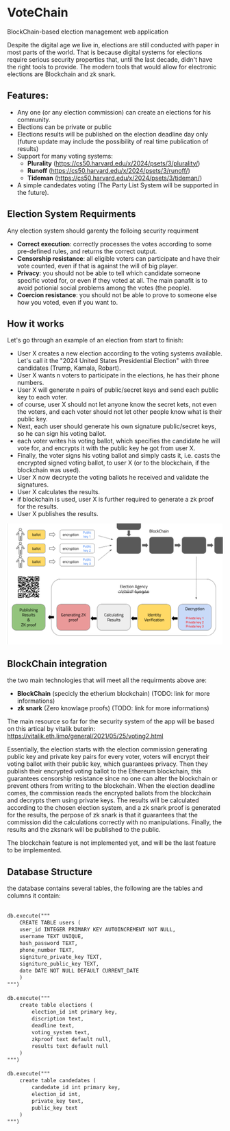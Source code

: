 # VoteChain
BlockChain-based election management web application

Despite the digital age we live in, elections are still conducted with paper in most parts of the world. That is because digital systems for elections require serious security properties that, until the last decade, didn't have the right tools to provide. The modern tools that would allow for electronic elections are Blockchain and zk snark.

## Features:
* Any one (or any election commission) can create an elections for his community.
* Elections can be private or public 
* Elections results will be published on the election deadline day only (future update may include the possibility of real time publication of results)
* Support for many voting systems:
    * **Plurality** (https://cs50.harvard.edu/x/2024/psets/3/plurality/)
    * **Runoff** (https://cs50.harvard.edu/x/2024/psets/3/runoff/)
    * **Tideman** (https://cs50.harvard.edu/x/2024/psets/3/tideman/)
* A simple candedates voting (The Party List System will be supported in the future).   

## Election System Requirments
Any election system should garenty the folloing security requirment
*  **Correct execution**: correctly processes the votes according to some pre-defined rules, and returns the correct output.
* **Censorship resistance**: all eligible voters can participate and have their vote counted, even if that is against the will of big player. 
* **Privacy**: you should not be able to tell which candidate someone specific voted for, or even if they voted at all. The main panafit is to avoid potionial social problems among the votes (the people).
* **Coercion resistance**: you should not be able to prove to someone else how you voted, even if you want to. 

## How it works

Let's go through an example of an election from start to finish:

* User X creates a new election according to the voting systems available. Let's call it the "2024 United States Presidential Election" with three candidates (Trump, Kamala, Robart).
* User X wants n voters to participate in the elections, he has their phone numbers.
* User X will generate n pairs of public/secret keys and send each public key to each voter.
* of course, user X should not let anyone know the secret kets, not even the voters, and each voter should not let other people know what is their public key.
* Next, each user should generate his own signature public/secret keys, so he can sign his voting ballot.
* each voter writes his voting ballot, which specifies the candidate he will vote for, and encrypts it with the public key he got from user X.
* Finally, the voter signs his voting ballot and simply casts it, i.e. casts the encrypted signed voting ballot, to user X (or to the blockchain, if the blockchain was used).
* User X now decrypte the voting ballots he received and validate the signatures.
* User X calculates the results.
* if blockchain is used, user X is further required to generate a zk proof for the results.
* User X publishes the results.

![image](static/images/how%20it%20works%20digram.png)

## BlockChain integration
the two main technologies that will meet all the requirments above are:
* **BlockChain** (specicly the etherium blockchain) (TODO: link for more informations)
* **zk snark** (Zero knowlage proofs) (TODO: link for more informations)

The main resource so far for the security system of the app will be based on this artical by vitalik buterin: https://vitalik.eth.limo/general/2021/05/25/voting2.html

Essentially, the election starts with the election commission generating public key and private key pairs for every voter, voters will encrypt their voting ballot with their public key, which guarantees privacy. Then they publish their encrypted voting ballot to the Ethereum blockchain, this guarantees censorship resistance since no one can alter the blockchain or prevent others from writing to the blockchain. When the election deadline comes, the commission reads the encrypted ballots from the blockchain and decrypts them using private keys. The results will be calculated according to the chosen election system, and a zk snark proof is generated for the results, the perpose of zk snark is that it guarantees that the commission did the calculations correctly with no manipulations. Finally, the results and the zksnark will be published to the public.

The blockchain feature is not implemented yet, and will be the last feature to be implemented. 

## Database Structure

the database contains several tables, the following are the tables and columns it contain:

```

db.execute("""
    CREATE TABLE users (
    user_id INTEGER PRIMARY KEY AUTOINCREMENT NOT NULL,
    username TEXT UNIQUE,
    hash_password TEXT,
    phone_number TEXT,
    signiture_private_key TEXT,
    signiture_public_key TEXT,
    date DATE NOT NULL DEFAULT CURRENT_DATE
    )
""")

db.execute("""
    create table elections (
        election_id int primary key,
        discription text,
        deadline text,
        voting_system text,
        zkproof text default null,
        results text default null
    )
""")

db.execute("""
    create table candedates (
        candedate_id int primary key,
        election_id int,
        private_key text,
        public_key text 
    )
""")
```